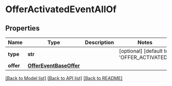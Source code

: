 # OfferActivatedEventAllOf

## Properties
Name | Type | Description | Notes
------------ | ------------- | ------------- | -------------
**type** | **str** |  | [optional] [default to 'OFFER_ACTIVATED']
**offer** | [**OfferEventBaseOffer**](OfferEventBaseOffer.md) |  | 

[[Back to Model list]](../README.md#documentation-for-models) [[Back to API list]](../README.md#documentation-for-api-endpoints) [[Back to README]](../README.md)


